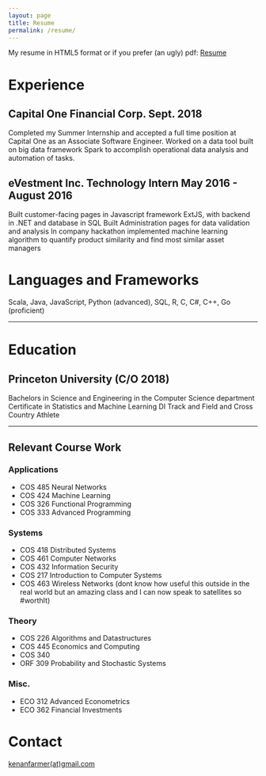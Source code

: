 ```yaml
---
layout: page
title: Resume
permalink: /resume/
---
```


My resume in HTML5 format or if you prefer (an ugly) pdf: <a href="{{ site.baseurl }}/resume.pdf">Resume</a>
# Experience
## Capital One Financial Corp.    Sept. 2018
Completed my Summer Internship and accepted a full time position at Capital One as an Associate Software Engineer.
Worked on a data tool built on big data framework Spark to accomplish operational data analysis and automation of tasks.

## eVestment Inc. Technology Intern 	     May 2016 - August 2016
Built customer-facing pages in Javascript framework ExtJS, with backend in .NET and database in SQL 
Built Administration pages for data validation and analysis
In company hackathon implemented machine learning algorithm to quantify product similarity and find most similar asset managers

# Languages and Frameworks
<!-- TODO -->
Scala, Java,  JavaScript,  Python (advanced), SQL, R, C, C#, C++, Go (proficient)

<hr>

# Education
## Princeton University (C/O 2018)
Bachelors in Science and Engineering in the Computer Science department
Certificate in Statistics and Machine Learning
DI Track and Field and Cross Country Athlete

<hr>

## Relevant Course Work
### Applications
- COS 485 Neural Networks
- COS 424 Machine Learning
- COS 326 Functional Programming
- COS 333 Advanced Programming
### Systems
- COS 418 Distributed Systems
- COS 461 Computer Networks
- COS 432 Information Security
- COS 217 Introduction to Computer Systems
- COS 463 Wireless Networks (dont know how useful this outside in the real world but an amazing class and I can now speak to satellites so #worthIt)
### Theory
- COS 226 Algorithms and Datastructures
- COS 445 Economics and Computing
- COS 340 
- ORF 309 Probability and Stochastic Systems
### Misc.
- ECO 312 Advanced Econometrics
- ECO 362 Financial Investments

# Contact
[kenanfarmer(at)gmail.com](mailto:kenanfarmer@gmail.com)
